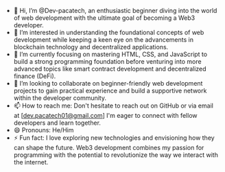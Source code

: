 - 👋 Hi, I’m @Dev-pacatech, an enthusiastic beginner diving into the world of web development with the ultimate goal of becoming a Web3 developer.
- 👀 I’m interested in understanding the foundational concepts of web development while keeping a keen eye on the advancements in blockchain technology and decentralized applications.
- 🌱 I’m currently focusing on mastering HTML, CSS, and JavaScript to build a strong programming foundation before venturing into more advanced topics like smart contract development and decentralized finance (DeFi).
- 💞️ I’m looking to collaborate on beginner-friendly web development projects to gain practical experience and build a supportive network within the developer community.
- 📫 How to reach me: Don't hesitate to reach out on GitHub or via email at [dev.pacatech01@gmail.com] I'm eager to connect with fellow developers and learn together.
- 😄 Pronouns: He/Him
- ⚡ Fun fact: I love exploring new technologies and envisioning how they can shape the future. Web3 development combines my passion for programming with the potential to revolutionize the way we interact with the internet.


<!---
Dev-pacatech/Dev-pacatech is a ✨ special ✨ repository because its `README.md` (this file) appears on your GitHub profile.
You can click the Preview link to take a look at your changes.
--->
